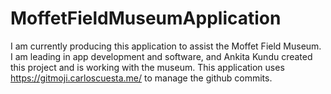 # MoffetFieldMuseumApplication
I am currently producing this application to assist the Moffet Field Museum. I am leading in app development and software, and Ankita Kundu created this project and is working with the museum. This application uses https://gitmoji.carloscuesta.me/ to manage the github commits.
